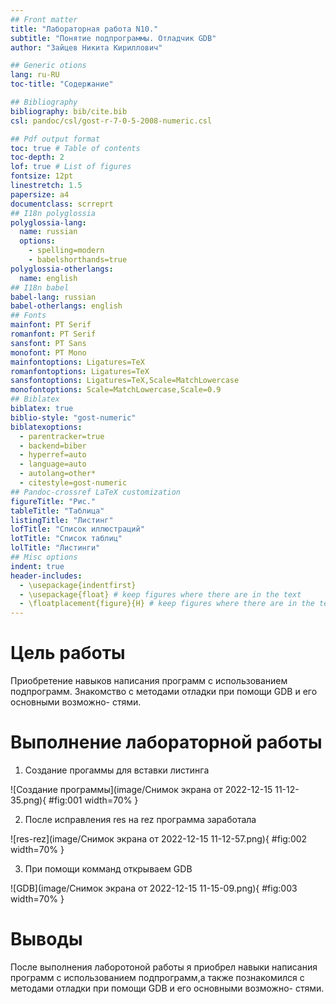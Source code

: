 ```yaml
---
## Front matter
title: "Лабораторная работа N10."
subtitle: "Понятие подпрограммы. Отладчик GDB"
author: "Зайцев Никита Кириллович"

## Generic otions
lang: ru-RU
toc-title: "Содержание"

## Bibliography
bibliography: bib/cite.bib
csl: pandoc/csl/gost-r-7-0-5-2008-numeric.csl

## Pdf output format
toc: true # Table of contents
toc-depth: 2
lof: true # List of figures
fontsize: 12pt
linestretch: 1.5
papersize: a4
documentclass: scrreprt
## I18n polyglossia
polyglossia-lang:
  name: russian
  options:
	- spelling=modern
	- babelshorthands=true
polyglossia-otherlangs:
  name: english
## I18n babel
babel-lang: russian
babel-otherlangs: english
## Fonts
mainfont: PT Serif
romanfont: PT Serif
sansfont: PT Sans
monofont: PT Mono
mainfontoptions: Ligatures=TeX
romanfontoptions: Ligatures=TeX
sansfontoptions: Ligatures=TeX,Scale=MatchLowercase
monofontoptions: Scale=MatchLowercase,Scale=0.9
## Biblatex
biblatex: true
biblio-style: "gost-numeric"
biblatexoptions:
  - parentracker=true
  - backend=biber
  - hyperref=auto
  - language=auto
  - autolang=other*
  - citestyle=gost-numeric
## Pandoc-crossref LaTeX customization
figureTitle: "Рис."
tableTitle: "Таблица"
listingTitle: "Листинг"
lofTitle: "Список иллюстраций"
lotTitle: "Список таблиц"
lolTitle: "Листинги"
## Misc options
indent: true
header-includes:
  - \usepackage{indentfirst}
  - \usepackage{float} # keep figures where there are in the text
  - \floatplacement{figure}{H} # keep figures where there are in the text
---
```


# Цель работы

Приобретение навыков написания программ с использованием подпрограмм.
Знакомство с методами отладки при помощи GDB и его основными возможно-
стями.

# Выполнение лабораторной работы

1. Создание прогаммы для вставки листинга

![Создание программы](image/Снимок экрана от 2022-12-15 11-12-35.png){ #fig:001 width=70% }

2. После исправления res на rez программа заработала

![res-rez](image/Снимок экрана от 2022-12-15 11-12-57.png){ #fig:002 width=70% }

3. При помощи комманд открываем GDB

![GDB](image/Снимок экрана от 2022-12-15 11-15-09.png){ #fig:003 width=70% }
# Выводы

После выполнения лаборотоной работы я приобрел навыки написания программ с использованием подпрограмм,а также познакомился с методами отладки при помощи GDB и его основными возможно-
стями.
